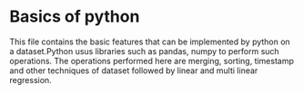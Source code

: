 # Basics of python
This file contains the basic features that can be implemented by python on a dataset.Python usus libraries such as pandas, numpy to perform such operations.
The operations performed here are merging, sorting, timestamp and other techniques of dataset followed by linear and multi linear regression.
